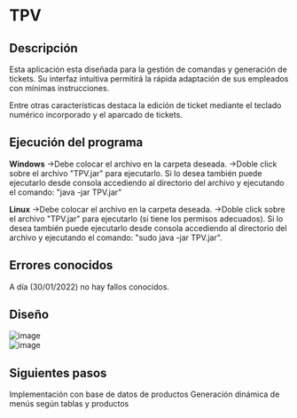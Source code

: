 # TPV

## Descripción

Esta aplicación esta diseñada para la gestión de comandas y 
generación de tickets. Su interfaz intuitiva permitirá la
rápida adaptación de sus empleados con mínimas instrucciones.
 
Entre otras características destaca la edición de ticket mediante
el teclado numérico incorporado y el aparcado de tickets.

## Ejecución del programa

**Windows**
->Debe colocar el archivo en la carpeta deseada.
->Doble click sobre el archivo "TPV.jar" para ejecutarlo.
Si lo desea también puede ejecutarlo desde consola accediendo al 
directorio del archivo y ejecutando el comando:
"java -jar TPV.jar"

**Linux**
->Debe colocar el archivo en la carpeta deseada.
->Doble click sobre el archivo "TPV.jar" para ejecutarlo 
(si tiene los permisos adecuados). Si lo desea también puede
 ejecutarlo desde consola accediendo al directorio del archivo 
y ejecutando el comando: "sudo java -jar TPV.jar".

## Errores conocidos
A día (30/01/2022) no hay fallos conocidos.

## Diseño
![image](https://github.com/helkyar/Selling-terminal/blob/main/tpv.png)  
![image](https://github.com/helkyar/Selling-terminal/blob/main/tpvtc.png)  

## Siguientes pasos
Implementación con base de datos de productos
Generación dinámica de menús según tablas y productos
